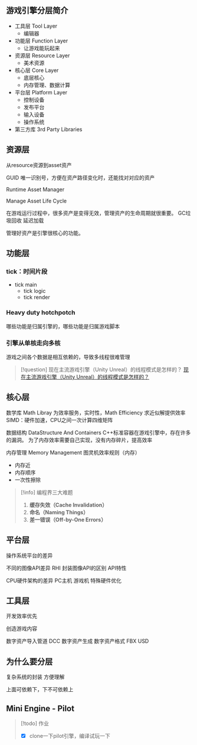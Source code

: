 ## 游戏引擎分层简介

- 工具层 Tool Layer 
	- 编辑器
- 功能层 Function Layer
	- 让游戏能玩起来
- 资源层 Resource Layer
	- 美术资源
- 核心层 Core Layer
	- 底层核心
	- 内存管理、数据计算
- 平台层 Platform Layer
	- 控制设备
	- 发布平台
	- 输入设备
	- 操作系统
- 第三方库 3rd Party Libraries 

## 资源层

从resource资源到asset资产 

GUID 唯一识别号，方便在资产路径变化时，还能找对对应的资产

Runtime Asset Manager

Manage Asset Life Cycle

在游戏运行过程中，很多资产是变得无效，管理资产的生命周期就很重要。
GC垃圾回收
延迟加载

管理好资产是引擎很核心的功能。

## 功能层

### tick：时间片段
- tick main
	- tick logic
	- tick render

### Heavy duty hotchpotch
哪些功能是归属引擎的，哪些功能是归属游戏脚本

### 引擎从单核走向多核
游戏之间各个数据是相互依赖的，导致多线程很难管理

>[!question] 现在主流游戏引擎（Unity Unreal）的线程模式是怎样的？
>[现在主流游戏引擎（Unity Unreal）的线程模式是怎样的？](现在主流游戏引擎（Unity%20Unreal）的线程模式是怎样的？.md)
>

## 核心层

数学库 Math Libray
为效率服务，实时性，Math Efficiency
求近似解提供效率
SIMD：硬件加速，CPU之间一次计算四维矩阵

数据结构 DataStructure And Containers
C++标准容器在游戏引擎中，存在许多的漏洞。
为了内存效率需要自己实现，没有内存碎片，提高效率

内存管理 Memory Management
图灵机效率规则（内存）
- 内存近
- 内存顺序
- 一次性擦除

>[!info] 编程界三大难题
>1. **缓存失效（Cache Invalidation）**
>2. **命名（Naming Things）**
>3. **差一错误（Off-by-One Errors）**

## 平台层

操作系统平台的差异

不同的图像API差异
RHI 封装图像API的区别
API特性

CPU硬件架构的差异
PC主机 游戏机
特殊硬件优化

## 工具层

开发效率优先

创造游戏内容

数字资产导入管道 
DCC 数字资产生成
数字资产格式 FBX USD 

## 为什么要分层
复杂系统的封装 方便理解

上面可依赖下，下不可依赖上

## Mini Engine - Pilot

>[!todo] 作业
>- [x] clone一下pilot引擎，编译试玩一下
